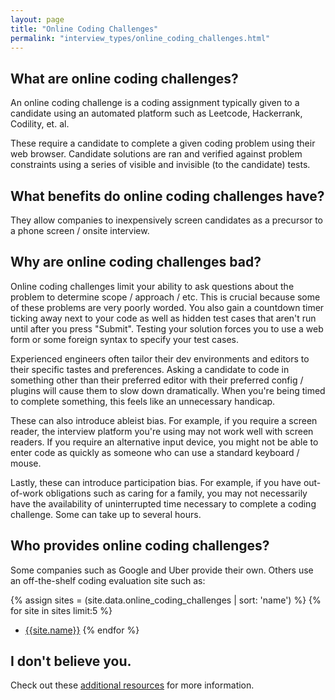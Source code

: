 ```yaml
---
layout: page
title: "Online Coding Challenges"
permalink: "interview_types/online_coding_challenges.html"
---
```


## What are online coding challenges?
An online coding challenge is a coding assignment typically given to a candidate
using an automated platform such as Leetcode, Hackerrank, Codility, et. al.

These require a candidate to complete a given coding problem using their web
browser. Candidate solutions are ran and verified against problem constraints
using a series of visible and invisible (to the candidate) tests.

## What benefits do online coding challenges have?
They allow companies to inexpensively screen candidates as a precursor to
a phone screen / onsite interview.

## Why are online coding challenges bad?
Online coding challenges limit your ability to ask questions about the problem
to determine scope / approach / etc. This is crucial because some of these
problems are very poorly worded. You also gain a countdown timer ticking away
next to your code as well as hidden test cases that aren't run until after you
press "Submit". Testing your solution forces you to use a web form or some
foreign syntax to specify your test cases.

Experienced engineers often tailor their dev environments and editors to their
specific tastes and preferences. Asking a candidate to code in something other
than their preferred editor with their preferred config / plugins will cause
them to slow down dramatically. When you're being timed to complete something,
this feels like an unnecessary handicap.

These can also introduce ableist bias. For example, if you require a screen
reader, the interview platform you're using may not work well with screen
readers. If you require an alternative input device, you might not be able to
enter code as quickly as someone who can use a standard keyboard / mouse.

Lastly, these can introduce participation bias. For example, if you have
out-of-work obligations such as caring for a family, you may not necessarily
have the availability of uninterrupted time necessary to complete a coding
challenge. Some can take up to several hours.

## Who provides online coding challenges?
Some companies such as Google and Uber provide their own. Others use an
off-the-shelf coding evaluation site such as:

{% assign sites = (site.data.online_coding_challenges | sort: 'name') %}
{% for site in sites limit:5 %}
- [{{site.name}}]({{site.url}})
{% endfor %}

## I don't believe you.
Check out these [additional resources](/additional-resources.html) for more information.
